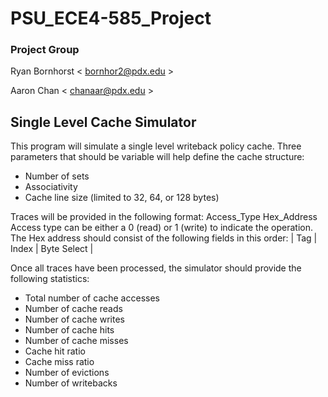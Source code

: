 # PSU_ECE4-585_Project
### Project Group
Ryan Bornhorst < bornhor2@pdx.edu >

Aaron Chan     < chanaar@pdx.edu  >

## Single Level Cache Simulator
This program will simulate a single level writeback policy cache.
Three parameters that should be variable will help define the cache structure:
* Number of sets
* Associativity
* Cache line size (limited to 32, 64, or 128 bytes)

Traces will be provided in the following format:
    Access_Type Hex_Address
Access type can be either a 0 (read) or 1 (write) to indicate the operation. 
The Hex address should consist of the following fields in this order:
    | Tag | Index | Byte Select |

Once all traces have been processed, the simulator should provide the following statistics:
* Total number of cache accesses
* Number of cache reads
* Number of cache writes
* Number of cache hits
* Number of cache misses
* Cache hit ratio
* Cache miss ratio
* Number of evictions
* Number of writebacks


